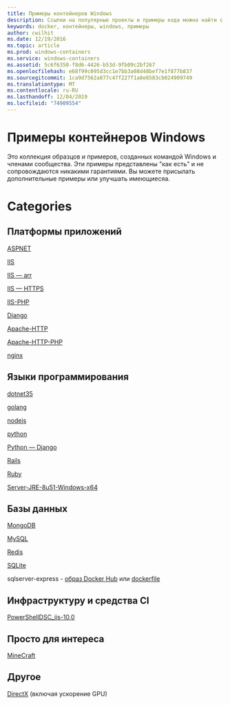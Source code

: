 ```yaml
---
title: Примеры контейнеров Windows
description: Ссылки на популярные проекты и примеры кода можно найти с помощью контейнеров Windows.
keywords: docker, контейнеры, windows, примеры
author: cwilhit
ms.date: 12/19/2016
ms.topic: article
ms.prod: windows-containers
ms.service: windows-containers
ms.assetid: 5c6f6350-f8d6-4426-b53d-9fb09c2bf267
ms.openlocfilehash: e68f99c095d3cc1e7bb3a08d48bef7e1f877b837
ms.sourcegitcommit: 1ca9d7562a877c47f227f1a8e6583cb024909749
ms.translationtype: MT
ms.contentlocale: ru-RU
ms.lasthandoff: 12/04/2019
ms.locfileid: "74909554"
---
```

# <a name="windows-container-samples"></a>Примеры контейнеров Windows

Это коллекция образцов и примеров, созданных командой Windows и членами сообщества.  Эти примеры представлены "как есть" и не сопровождаются никакими гарантиями.  Вы можете присылать дополнительные примеры или улучшать имеющиесяа.

# <a name="categories"></a>Categories

## <a name="application-frameworks"></a>Платформы приложений

[ASPNET](https://github.com/Microsoft/Virtualization-Documentation/tree/master/windows-container-samples/aspnet)

[IIS](https://github.com/Microsoft/Virtualization-Documentation/tree/master/windows-container-samples/iis)

[IIS — arr](https://github.com/Microsoft/Virtualization-Documentation/tree/master/windows-container-samples/iis-arr)

[IIS — HTTPS](https://github.com/Microsoft/Virtualization-Documentation/tree/master/windows-container-samples/iis-https)

[IIS-PHP](https://github.com/Microsoft/Virtualization-Documentation/tree/master/windows-container-samples/iis-php)

[Django](https://github.com/Microsoft/Virtualization-Documentation/tree/master/windows-container-samples/Django)

[Apache-HTTP](https://github.com/Microsoft/Virtualization-Documentation/tree/master/windows-container-samples/apache-http)

[Apache-HTTP-PHP](https://github.com/Microsoft/Virtualization-Documentation/tree/master/windows-container-samples/apache-http-php)

[nginx](https://github.com/Microsoft/Virtualization-Documentation/tree/master/windows-container-samples/nginx)

## <a name="programing-languages"></a>Языки программирования

[dotnet35](https://github.com/Microsoft/Virtualization-Documentation/tree/master/windows-container-samples/dotnet35)

[golang](https://github.com/Microsoft/Virtualization-Documentation/tree/master/windows-container-samples/golang)

[nodejs](https://github.com/Microsoft/Virtualization-Documentation/tree/master/windows-container-samples/nodejs)

[python](https://github.com/Microsoft/Virtualization-Documentation/tree/master/windows-container-samples/python)

[Python — Django](https://github.com/Microsoft/Virtualization-Documentation/tree/master/windows-container-samples/python-django)

[Rails](https://github.com/Microsoft/Virtualization-Documentation/tree/master/windows-container-samples/rails)

[Ruby](https://github.com/Microsoft/Virtualization-Documentation/tree/master/windows-container-samples/ruby)

[Server-JRE-8u51-Windows-x64](https://github.com/Microsoft/Virtualization-Documentation/tree/master/windows-container-samples/server-jre-8u51-windows-x64)

## <a name="databases"></a>Базы данных

[MongoDB](https://github.com/Microsoft/Virtualization-Documentation/tree/master/windows-container-samples/mongodb)

[MySQL](https://github.com/Microsoft/Virtualization-Documentation/tree/master/windows-container-samples/mysql)

[Redis](https://github.com/Microsoft/Virtualization-Documentation/tree/master/windows-container-samples/redis)

[SQLite](https://github.com/Microsoft/Virtualization-Documentation/tree/master/windows-container-samples/sqlite)

sqlserver-express - [образ Docker Hub](https://hub.docker.com/r/microsoft/mssql-server-windows-express/) или [dockerfile](https://github.com/Microsoft/mssql-docker/blob/master/windows/mssql-server-windows-express/dockerfile)

## <a name="infrastructure-and-ci-tools"></a>Инфраструктуру и средства CI

[PowerShellDSC_iis-10,0](https://github.com/Microsoft/Virtualization-Documentation/tree/master/windows-container-samples/PowerShellDSC_iis-10.0)

## <a name="just-for-fun"></a>Просто для интереса

[MineCraft](https://github.com/Microsoft/Virtualization-Documentation/tree/master/windows-container-samples/MineCraft) 

## <a name="other"></a>Другое

[DirectX](https://github.com/MicrosoftDocs/Virtualization-Documentation/tree/master/windows-container-samples/directx) (включая ускорение GPU)
